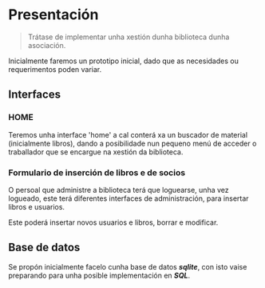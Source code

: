 # Presentación

> Trátase de implementar unha xestión dunha biblioteca dunha asociación.

Inicialmente faremos un prototipo inicial, dado que as necesidades ou requerimentos poden variar.

## Interfaces

### HOME
Teremos unha interface 'home' a cal conterá xa un buscador de material (inicialmente libros), dando a posibilidade nun pequeno menú de acceder o traballador que se encargue na xestión da biblioteca.

### Formulario de inserción de libros e de socios
O persoal que administre a biblioteca terá que loguearse, unha vez logueado, este terá diferentes interfaces de administración, para insertar libros e usuarios.

Este poderá insertar novos usuarios e libros, borrar e modificar.

## Base de datos
Se propón inicialmente facelo cunha base de datos ***sqlite***, con isto vaise preparando para unha posible implementación en ***SQL***.